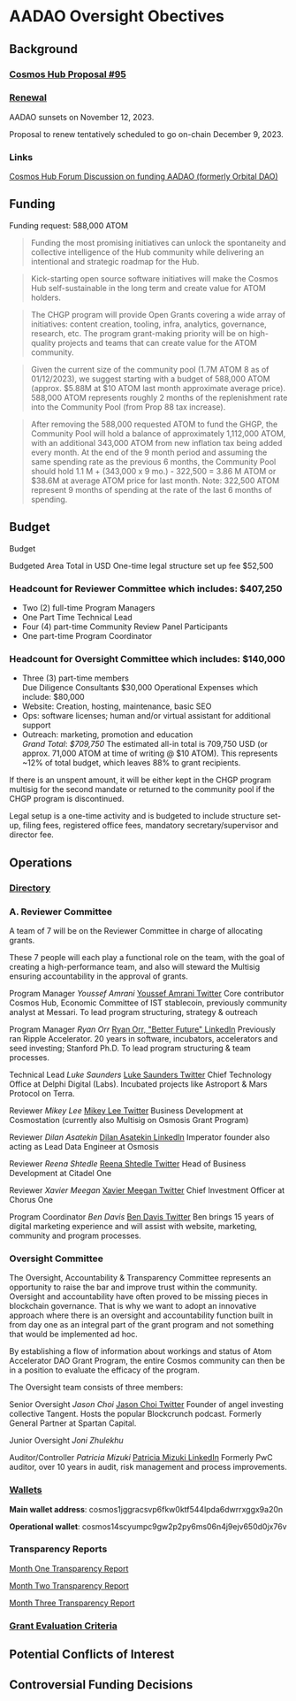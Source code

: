 # AADAO Oversight Obectives
## Background
### [Cosmos Hub Proposal #95](https://github.com/eleaven/TAO/blob/main/AADAO/Proposal%20%2395)
### [Renewal](https://github.com/eleaven/TAO/blob/main/AADAO/Renewal)
AADAO sunsets on November 12, 2023.

Proposal to renew tentatively scheduled to go on-chain December 9, 2023.

### Links
[Cosmos Hub Forum Discussion on funding AADAO (formerly Orbital DAO)](https://forum.cosmos.network/t/funding-the-cosmos-hub-grant-program/8965/14)

## Funding
Funding request: 588,000 ATOM
> Funding the most promising initiatives can unlock the spontaneity and collective intelligence of the Hub community while delivering an intentional and strategic roadmap for the Hub.

> Kick-starting open source software initiatives will make the Cosmos Hub self-sustainable in the long term and create value for ATOM holders.

> The CHGP program will provide Open Grants covering a wide array of initiatives: content creation, tooling, infra, analytics, governance, research, etc. The program grant-making priority will be on high-quality projects and teams that can create value for the ATOM community.

> Given the current size of the community pool (1.7M ATOM 8 as of 01/12/2023), we suggest starting with a budget of 588,000 ATOM (approx. $5.88M at $10 ATOM last month approximate average price). 588,000 ATOM represents roughly 2 months of the replenishment rate into the Community Pool (from Prop 88 tax increase).

> After removing the 588,000 requested ATOM to fund the GHGP, the Community Pool will hold a balance of approximately 1,112,000 ATOM, with an additional 343,000 ATOM from new inflation tax being added every month.
At the end of the 9 month period and assuming the same spending rate as the previous 6 months, the Community Pool should hold 1.1 M + (343,000 x 9 mo.) - 322,500 = 3.86 M ATOM or $38.6M at average ATOM price for last month.
Note: 322,500 ATOM represent 9 months of spending at the rate of the last 6 months of spending.


## Budget
Budget

Budgeted Area	Total in USD
One-time legal structure set up fee	$52,500
### Headcount for Reviewer Committee which includes:	$407,250
* Two (2) full-time Program Managers	
* One Part Time Technical Lead	
* Four (4) part-time Community Review Panel Participants	
* One part-time Program Coordinator	
### Headcount for Oversight Committee which includes:	$140,000
* Three (3) part-time members	
Due Diligence Consultants	$30,000
Operational Expenses which include:	$80,000
* Website: Creation, hosting, maintenance, basic SEO	
* Ops: software licenses; human and/or virtual assistant for additional support	
* Outreach: marketing, promotion and education	
*Grand Total*:	*$709,750*
The estimated all-in total is 709,750 USD (or approx. 71,000 ATOM at time of writing @ $10 ATOM). This represents ~12% of total budget, which leaves 88% to grant recipients.

If there is an unspent amount, it will be either kept in the CHGP program multisig for the second mandate or returned to the community pool if the CHGP program is discontinued.

Legal setup is a one-time activity and is budgeted to include structure set-up, filing fees, registered office fees, mandatory secretary/supervisor and director fee.

## Operations
### [Directory](https://github.com/eleaven/TAO/blob/main/AADAO/Directory)
### A. Reviewer Committee

A team of 7 will be on the Reviewer Committee in charge of allocating grants. 

These 7 people will each play a functional role on the team, with the goal of creating a high-performance team, and also will steward the Multisig ensuring accountability in the approval of grants.

Program Manager 
*Youssef Amrani*
[Youssef Amrani Twitter](https://twitter.com/youssef_amrani)
Core contributor Cosmos Hub, Economic Committee of IST stablecoin, previously community analyst at Messari. 
To lead program structuring, strategy & outreach

Program Manager
*Ryan Orr*
[Ryan Orr, "Better Future" LinkedIn](https://www.linkedin.com/in/ryan-o-05853/)
Previously ran Ripple Accelerator. 20 years in software, incubators, accelerators and seed investing; Stanford Ph.D. 
To lead program structuring & team processes.

Technical Lead
*Luke Saunders*
[Luke Saunders Twitter](https://twitter.com/lukedelphi)
Chief Technology Office at Delphi Digital (Labs). Incubated projects like Astroport & Mars Protocol on Terra.

Reviewer
*Mikey Lee*
[Mikey Lee Twitter](https://twitter.com/mikeyjhlee)
Business Development at Cosmostation (currently also Multisig on Osmosis Grant Program)

Reviewer
*Dilan Asatekin*
[Dilan Asatekin LinkedIn](https://www.linkedin.com/in/dilanasatekin/)
Imperator founder also acting as Lead Data Engineer at Osmosis

Reviewer
*Reena Shtedle*
[Reena Shtedle Twitter](https://twitter.com/neshtedle)
Head of Business Development at Citadel One

Reviewer
*Xavier Meegan*
[Xavier Meegan Twitter](https://twitter.com/0xave) 
Chief Investment Officer at Chorus One

Program Coordinator
*Ben Davis*
[Ben Davis Twitter](https://twitter.com/The_BendyOne)
Ben brings 15 years of digital marketing experience and will assist with website, marketing, community and program processes.

### Oversight Committee

The Oversight, Accountability & Transparency Committee represents an opportunity to raise the bar and improve trust within the community. Oversight and accountability have often proved to be missing pieces in blockchain governance. That is why we want to adopt an innovative approach where there is an oversight and accountability function built in from day one as an integral part of the grant program and not something that would be implemented ad hoc.

By establishing a flow of information about workings and status of Atom Accelerator DAO Grant Program, the entire Cosmos community can then be in a position to evaluate the efficacy of the program.  

The Oversight team consists of three members:

Senior Oversight
*Jason Choi*
[Jason Choi Twitter](https://twitter.com/mrjasonchoi)
Founder of angel investing collective Tangent. Hosts the popular Blockcrunch podcast. Formerly General Partner at Spartan Capital.

Junior Oversight
*Joni Zhulekhu*

Auditor/Controller
*Patricia Mizuki*
[Patricia Mizuki LinkedIn](https://www.linkedin.com/in/patricia-mizuki-b6334a5a/)
Formerly PwC auditor, over 10 years in audit, risk management and process improvements.
### [Wallets](https://github.com/eleaven/TAO/blob/main/AADAO/Wallets)
**Main wallet address**: cosmos1jggracsvp6fkw0ktf544lpda6dwrrxggx9a20n

**Operational wallet**: cosmos14scyumpc9gw2p2py6ms06n4j9ejv650d0jx76v
### Transparency Reports
[Month One Transparency Report](https://medium.com/@atomaccelerator/atom-accelerator-dao-transparency-report-month-1-d1e83a3b63a0)

[Month Two Transparency Report](https://medium.com/@atomaccelerator/transparency-report-month-2-57e0ef941300)

[Month Three Transparency Report](https://medium.com/@atomaccelerator/transparency-report-3-c7d815fecb8b)

### [Grant Evaluation Criteria](https://github.com/eleaven/TAO/blob/main/AADAO/Grant%20Evaluation%20Criteria) 

## Potential Conflicts of Interest

## Controversial Funding Decisions
